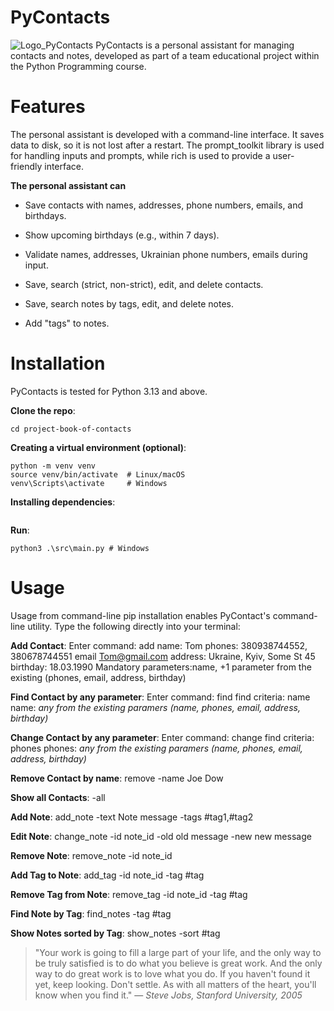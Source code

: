# PyContacts
![Logo_PyContacts](https://github.com/nussa909/project-book-of-contacts/images/Logo_PyContacts.png)
 PyContacts is a personal assistant for managing contacts and notes, developed as part of a team educational project within the Python Programming course.

# Features
The personal assistant is developed with a command-line interface. It saves data to disk, so it is not lost after a restart. The prompt_toolkit library is used for handling inputs and prompts, while rich is used to provide a user-friendly interface.

**The personal assistant can**

+ Save contacts with names, addresses, phone numbers, emails, and birthdays.

+ Show upcoming birthdays (e.g., within 7 days).

+ Validate names, addresses, Ukrainian phone numbers, emails during input.

+ Save, search (strict, non-strict), edit, and delete contacts.

+ Save, search notes by tags, edit, and delete notes.

+ Add "tags" to notes.


# Installation

PyContacts is tested for Python 3.13 and above.

 **Clone the repo**:
```git clone https://github.com/nussa909/project-book-of-contacts.git
cd project-book-of-contacts 
```
**Creating a virtual environment (optional)**:
```
python -m venv venv
source venv/bin/activate  # Linux/macOS
venv\Scripts\activate     # Windows
```
**Installing dependencies**:
```pip3 install -r requirements.txt
```
**Run**:
```python3 ./src/main.py # Linux/macOS
python3 .\src\main.py # Windows
```

# Usage
Usage from command-line
pip installation enables PyContact's command-line utility. Type the following directly into your terminal:

**Add Contact**:
Enter command: add
name: Tom
phones: 380938744552, 380678744551
email Tom@gmail.com 
address: Ukraine, Kyiv, Some St 45 
birthday: 18.03.1990
Mandatory parameters:name, +1 parameter from the existing  (phones, email, address, birthday)

**Find Contact by any parameter**:
Enter command: find
find criteria: name
name: _any from the existing paramers (name, phones, email, address, birthday)_

**Change Contact by any parameter**:
Enter command: change
find criteria: phones
phones: _any from the existing paramers (name, phones, email, address, birthday)_

**Remove Contact by name**:
remove -name Joe Dow

**Show all Contacts**:
-all

**Add Note**:
add_note -text Note message -tags #tag1,#tag2

**Edit Note**:
change_note -id note_id -old old message -new new message

**Remove Note**:
remove_note -id note_id

**Add Tag to Note**:
add_tag -id note_id -tag #tag

**Remove Tag from Note**:
remove_tag -id note_id -tag #tag

**Find Note by Tag**:
find_notes -tag #tag

**Show Notes sorted by Tag**:
show_notes -sort #tag


> "Your work is going to fill a large part of your life, and the only way to be truly satisfied is to do what you believe is great work.
> And the only way to do great work is to love what you do.
> If you haven't found it yet, keep looking. Don't settle.
> As with all matters of the heart, you'll know when you find it."
> — _Steve Jobs, Stanford University, 2005_


